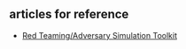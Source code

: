 ## articles for reference
 - [Red Teaming/Adversary Simulation Toolkit](https://0x1.gitlab.io/pentesting/Red-Teaming-Toolkit/)
